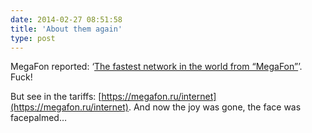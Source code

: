 ```yaml
---
date: 2014-02-27 08:51:58
title: 'About them again'
type: post
---
```


MegaFon reported:
‘[The fastest network in the world from “MegaFon”](https://habr.com/ru/company/megafon/blog/213991)’.
Fuck!

But see in the tariffs: [https://megafon.ru/internet](https://megafon.ru/internet). And now the joy
was gone, the face was facepalmed…
